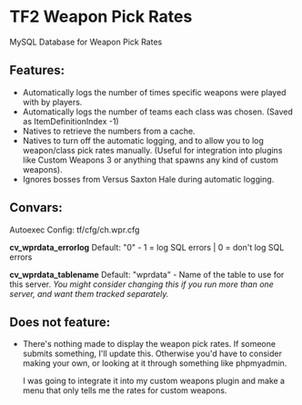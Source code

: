 # TF2 Weapon Pick Rates
MySQL Database for Weapon Pick Rates

## Features:

 - Automatically logs the number of times specific weapons were played with by players.
 - Automatically logs the number of teams each class was chosen. (Saved as ItemDefinitionIndex -1)
 - Natives to retrieve the numbers from a cache.
 - Natives to turn off the automatic logging, and to allow you to log weapon/class pick rates manually.
   (Useful for integration into plugins like Custom Weapons 3 or anything that spawns any kind of custom weapons).
 - Ignores bosses from Versus Saxton Hale during automatic logging.
 
## Convars:
Autoexec Config: tf/cfg/ch.wpr.cfg

**cv_wprdata_errorlog** Default: "0" - 1 = log SQL errors | 0 = don't log SQL errors

**cv_wprdata_tablename** Default: "wprdata" - Name of the table to use for this server.
*You might consider changing this if you run more than one server, and want them tracked separately.*
 
## Does not feature:
 - There's nothing made to display the weapon pick rates. If someone submits something, I'll update this.
   Otherwise you'd have to consider making your own, or looking at it through something like phpmyadmin.
   
   I was going to integrate it into my custom weapons plugin and make a menu that only tells me the rates for custom weapons.
